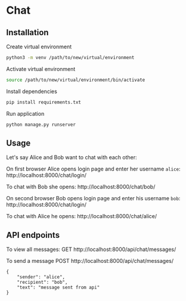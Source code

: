 # Chat


## Installation

Create virtual environment

```bash
python3 -m venv /path/to/new/virtual/environment
```

Activate virtual environment
```bash
source /path/to/new/virtual/environment/bin/activate
```

Install dependencies
```bash
pip install requirements.txt
```

Run application
```bash
python manage.py runserver
```

## Usage
Let's say Alice and Bob want to chat with each other:

On first browser Alice opens login page and enter her username `alice`:
http://localhost:8000/chat/login/

To chat with Bob she opens:
http://localhost:8000/chat/bob/

On second browser Bob opens login page and enter his username `bob`:
http://localhost:8000/chat/login/

To chat with Alice he opens:
http://localhost:8000/chat/alice/

## API endpoints

To view all messages:
GET http://localhost:8000/api/chat/messages/

To send a message
POST http://localhost:8000/api/chat/messages/
```
{
    "sender": "alice",
    "recipient": "bob",
    "text": "message sent from api"
}
```


